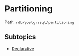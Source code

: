 # Partitioning

Path: `rdb/postgresql/partitioning`

## Subtopics
- [Declarative](./declarative/README.md)
